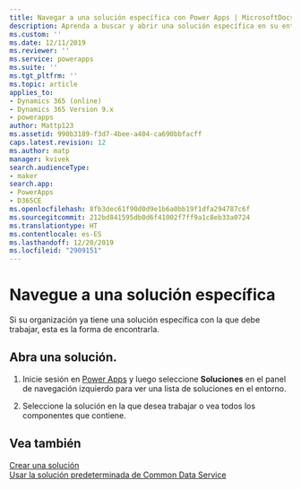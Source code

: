 ```yaml
---
title: Navegar a una solución específica con Power Apps | MicrosoftDocs
description: Aprenda a buscar y abrir una solución específica en su entorno
ms.custom: ''
ms.date: 12/11/2019
ms.reviewer: ''
ms.service: powerapps
ms.suite: ''
ms.tgt_pltfrm: ''
ms.topic: article
applies_to:
- Dynamics 365 (online)
- Dynamics 365 Version 9.x
- powerapps
author: Mattp123
ms.assetid: 990b3189-f3d7-4bee-a404-ca690bbfacff
caps.latest.revision: 12
ms.author: matp
manager: kvivek
search.audienceType:
- maker
search.app:
- PowerApps
- D365CE
ms.openlocfilehash: 8fb3dec61f90d0d9e1b6a0bb19f1dfa294787c6f
ms.sourcegitcommit: 212bd841595db0d6f41002f7ff9a1c8eb33a0724
ms.translationtype: HT
ms.contentlocale: es-ES
ms.lasthandoff: 12/20/2019
ms.locfileid: "2909151"
---
```

# <a name="navigate-to-a-specific-solution"></a>Navegue a una solución específica

Si su organización ya tiene una solución específica con la que debe trabajar, esta es la forma de encontrarla.   
  
## <a name="open-a-solution"></a>Abra una solución.  
  
1. Inicie sesión en [Power Apps](https://make.powerapps.com/?utm_source=padocs&utm_medium=linkinadoc&utm_campaign=referralsfromdoc) y luego seleccione **Soluciones** en el panel de navegación izquierdo para ver una lista de soluciones en el entorno.
  
2. Seleccione la solución en la que desea trabajar o vea todos los componentes que contiene. 
 

 ## <a name="see-also"></a>Vea también
[Crear una solución](create-solution.md) <br />
[Usar la solución predeterminada de Common Data Service](use-solutions-for-your-customizations.md)
